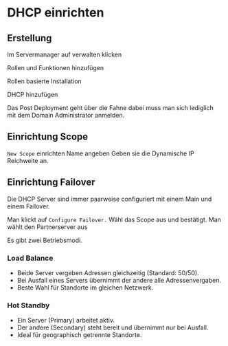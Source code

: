 # DHCP einrichten

## Erstellung

Im Servermanager auf verwalten klicken

Rollen und Funktionen hinzufügen

Rollen basierte Installation

DHCP hinzufügen

Das Post Deployment geht über die Fahne dabei muss man sich lediglich mit dem Domain Administrator anmelden.

## Einrichtung Scope

`New Scope` einrichten
Name angeben
Geben sie die Dynamische IP Reichweite an.

## Einrichtung Failover

Die DHCP Server sind immer paarweise configuriert mit einem Main und einem Failover.

Man klickt auf `Configure Failover.`
Wähl das Scope aus und bestätigt.
Man wählt den Partnerserver aus

Es gibt zwei Betriebsmodi.
### Load Balance
- Beide Server vergeben Adressen gleichzeitig (Standard: 50/50).
- Bei Ausfall eines Servers übernimmt der andere alle Adressenvergaben.
- Beste Wahl für Standorte im gleichen Netzwerk.
### Hot Standby
- Ein Server (Primary) arbeitet aktiv.
- Der andere (Secondary) steht bereit und übernimmt nur bei Ausfall.
- Ideal für geographisch getrennte Standorte.
